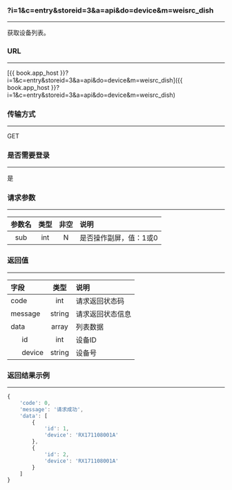 ### ?i=1&c=entry&storeid=3&a=api&do=device&m=weisrc_dish

---

获取设备列表。

### URL

---

[{{ book.app_host }}?i=1&c=entry&storeid=3&a=api&do=device&m=weisrc_dish]({{ book.app_host }}?i=1&c=entry&storeid=3&a=api&do=device&m=weisrc_dish)


### 传输方式

---

GET

### 是否需要登录

---

是


### 请求参数

---

| 参数名 | 类型 | 非空 | 说明 |
| :---: | :---: | :---: | :--- |
| sub | int | N | 是否操作副屏，值：1或0 |


### 返回值

---

| 字段 | 类型 | 说明 |
| :--- | :---: | :--- |
| code | int | 请求返回状态码 |
| message | string | 请求返回状态信息 |
| data | array | 列表数据 |
| &nbsp;&nbsp;&nbsp;&nbsp;&nbsp;&nbsp;id | int | 设备ID     |
| &nbsp;&nbsp;&nbsp;&nbsp;&nbsp;&nbsp;device | string | 设备号 |

### 返回结果示例

---

``` js
{
    'code': 0,
    'message': '请求成功',
    'data': [
        {
            'id': 1,
            'device': 'RX171108001A'
        },
        {
            'id': 2,
            'device': 'RX171108001A'
        }
    ]
}
```
